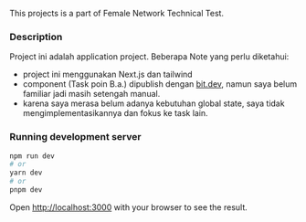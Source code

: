 This projects is a part of Female Network Technical Test.

### Description

Project ini adalah application project.
Beberapa Note yang perlu diketahui:

- project ini menggunakan Next.js dan tailwind
- component (Task poin B.a.) dipublish dengan [bit.dev](https://bit.cloud/farahnazihah), namun saya belum familiar jadi masih setengah manual.
- karena saya merasa belum adanya kebutuhan global state, saya tidak mengimplementasikannya dan fokus ke task lain.

### Running development server

```bash
npm run dev
# or
yarn dev
# or
pnpm dev
```

Open [http://localhost:3000](http://localhost:3000) with your browser to see the result.
